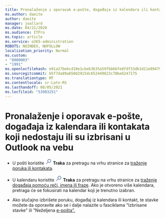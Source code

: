 ```yaml
---
title: Pronalaženje i oporavak e-pošte, događaja iz kalendara ili kontakata koji nedostaju ili su izbrisani
ms.author: daeite
author: daeite
manager: joallard
ms.date: 04/21/2020
ms.audience: ITPro
ms.topic: article
ms.service: o365-administration
ROBOTS: NOINDEX, NOFOLLOW
localization_priority: Normal
ms.custom:
- "8000003"
- "1991"
ms.openlocfilehash: e91a27bebcd10e1cbeb3635a59fbb6bfe8fdf33db1d21e094794fc82d9f0e608
ms.sourcegitcommit: b5f7da89a650d2915dc652449623c78be6247175
ms.translationtype: MT
ms.contentlocale: sr-Latn-RS
ms.lasthandoff: 08/05/2021
ms.locfileid: "53983251"
---
```

# <a name="find-and-recover-missing-or-deleted-email-calendar-events-or-contacts-in-outlook-on-the-web"></a>Pronalaženje i oporavak e-pošte, događaja iz kalendara ili kontakata koji nedostaju ili su izbrisani u Outlook na vebu

- U pošti koristite <img src='data:image/png;base64,iVBORw0KGgoAAAANSUhEUgAAABUAAAAVBAMAAABbObilAAAAKlBMVEX///+WqL7l6u8vUn8iR3azwNDCzNlObJFAYIkDLWNeeZuks8d7ka1thaRtSbf+AAAAS0lEQVQI12MgFjAdmVkKY6csYxK5AGUbAqWsIUzGBiARAmGzCwAJlgQwmyMARiDEEeoxzWEyQZivLAS3l8kQ4RplkDF4hRkWEvQSABbdDSdqA/J0AAAAAElFTkSuQmCC' />
 **Traka** za pretragu na vrhu stranice za [traženje poruka ili kontakata](https://support.office.com/article/b27e5eb7-3255-4c61-bf16-1c6a16bc2e6b).

- U kalendaru koristite <img src='data:image/png;base64,iVBORw0KGgoAAAANSUhEUgAAABUAAAAVBAMAAABbObilAAAAKlBMVEX///+WqL7l6u8vUn8iR3azwNDCzNlObJFAYIkDLWNeeZuks8d7ka1thaRtSbf+AAAAS0lEQVQI12MgFjAdmVkKY6csYxK5AGUbAqWsIUzGBiARAmGzCwAJlgQwmyMARiDEEeoxzWEyQZivLAS3l8kQ4RplkDF4hRkWEvQSABbdDSdqA/J0AAAAAElFTkSuQmCC' />
 **Traka** za pretragu na vrhu stranice za [traženje događaja pomoću reči, imena ili fraze](https://support.office.com/article/d587aaec-fb2c-4f6f-aee1-0df1fc591477). Ako je otvoreno više kalendara, pretraga će se fokusirati na kalendar koji je trenutno izabran.

- Ako slučajno izbrišete poruku, događaj iz kalendara ili kontakt, te stavke možete da oporavite ako se i dalje nalazite u fasciklama "Izbrisane stavke" ili "Neželjena [e-pošta".](https://support.office.com/article/a8ca78ac-4721-4066-95dd-571842e9fb11)